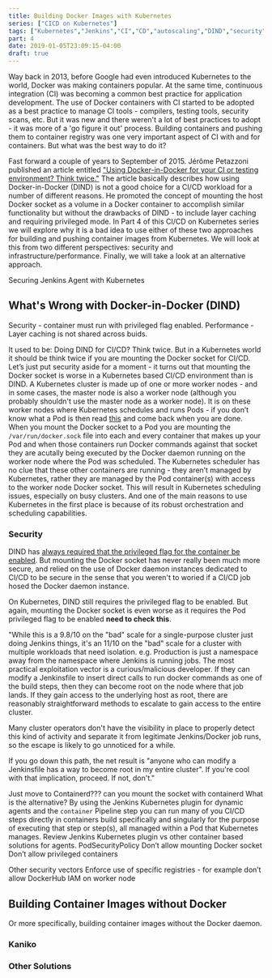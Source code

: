```yaml
---
title: Building Docker Images with Kubernetes
series: ["CICD on Kubernetes"]
tags: ["Kubernetes","Jenkins","CI","CD","autoscaling","DIND","security"]
part: 4
date: 2019-01-05T23:09:15-04:00
draft: true
---
```

Way back in 2013, before Google had even introduced Kubernetes to the world, Docker was making containers popular. At the same time, continuous integration (CI) was becoming a common best practice for application development. The use of Docker containers with CI started to be adopted as a best practice to manage CI tools - compilers, testing tools, security scans, etc. But it was new and there weren't a lot of best practices to adopt - it was more of a 'go figure it out' process. Building  containers and pushing them to container registry was one very important aspect of CI with and for containers. But what was the best way to do it? 

Fast forward a couple of years to September of 2015. Jérôme Petazzoni published an article entitled ["Using Docker-in-Docker for your CI or testing environment? Think twice."](https://jpetazzo.github.io/2015/09/03/do-not-use-docker-in-docker-for-ci/) The article basically describes how using Docker-in-Docker (DIND) is not a good choice for a CI/CD workload for a number of different reasons. He promoted the concept of mounting the host Docker socket as a volume in a Docker container to accomplish similar functionality but without the drawbacks of DIND -  to include layer caching and requiring privileged mode. In Part 4 of this CI/CD on Kubernetes series we will explore why it is a bad idea to use either of these two approaches for building and pushing container images from Kubernetes. We will look at this from two different perspectives: security and infrastructure/performance. Finally, we will take a look at an alternative approach.

Securing Jenkins Agent with Kubernetes 

## What's Wrong with Docker-in-Docker (DIND)

Security - container must run with privileged flag enabled.
Performance - Layer caching is not shared across buids.

It used to be: Doing DIND for CI/CD? Think twice. But in a Kubernetes world it should be think twice if you are mounting the Docker socket for CI/CD. Let’s just put security aside for a moment - it turns out that mounting the Docker socket is worse in a Kubernetes based CI/CD environment than is DIND. A Kubernetes cluster is made up of one or more worker nodes - and in some cases, the master node is also a worker node (although you probably shouldn't use the master node as a worker node). It is on these worker nodes where Kubernetes schedules and runs Pods - if you don’t know what a Pod is then read [this](https://kubernetes.io/docs/concepts/workloads/pods/pod/) and come back when you are done. When you mount the Docker socket to a Pod you are mounting the `/var/run/docker.sock` file into each and every container that makes up your Pod and when those containers run Docker commands against that socket they are acutally being executed by the Docker daemon running on the worker node where the Pod was scheduled. The Kubernetes scheduler has no clue that these other containers are running - they aren’t managed by Kubernetes, rather they are managed by the Pod container(s) with access to the worker node Docker socket. This will result in Kubernetes scheduling issues, especially on busy clusters. And one of the main reasons to use Kubernetes in the first place is because of its robust orchestration and scheduling capabilities.

### Security
DIND has [always required that the privileged flag for the container be enabled](https://blog.docker.com/2013/09/docker-can-now-run-within-docker/). But mounting the Docker socket has never really been much more secure, and relied on the use of Docker daemon instances dedicated to CI/CD to be secure in the sense that you weren't to woried if a CI/CD job hosed the Docker daemon instance. 

On Kubernetes, DIND still requires the privileged flag to be enabled. But again, mounting the Docker socket is even worse as it requires the Pod privileged flag to be enabled ****need to check this****.

"While this is a 9.8/10 on the "bad" scale for a single-purpose cluster just doing Jenkins things, it's an 11/10 on the "bad" scale for a cluster with multiple workloads that need isolation. e.g. Production is just a namespace away from the namespace where Jenkins is running jobs.
The most practical exploitation vector is a curious/malicious developer. If they can modify a Jenkinsfile to insert direct calls to run docker commands as one of the build steps, then they can become root on the node where that job lands. If they gain access to the underlying host as root, there are reasonably straightforward methods to escalate to gain access to the entire cluster.

Many cluster operators don't have the visibility in place to properly detect this kind of activity and separate it from legitimate Jenkins/Docker job runs, so the escape is likely to go unnoticed for a while.

If you go down this path, the net result is "anyone who can modify a Jenkinsfile has a way to become root in my entire cluster". If you're cool with that implication, proceed. If not, don't."


Just move to Containerd??? can you mount the socket with containerd
What is the alternative? By using the Jenkins Kubernetes plugin for dynamic agents and the `container` Pipeline step you can run many of you CI/CD steps directly in containers build specifically and singularly for the purpose of executing that step or step(s), all managed within a Pod that Kubernetes manages.
Review Jenkins Kubernetes plugin vs other container based solutions for agents.
PodSecurityPolicy
Don’t allow mounting Docker socket
Don’t allow privileged containers


Other security vectors
Enforce use of specific registries - for example don’t allow DockerHub
IAM on worker node

## Building Container Images without Docker
Or more specifically, building container images without the Docker daemon. 

### Kaniko


### Other Solutions